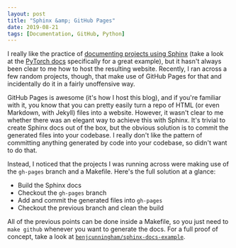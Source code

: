 ```yaml
---
layout: post
title: "Sphinx &amp; GitHub Pages"
date: 2019-08-21
tags: [Documentation, GitHub, Python]
---
```


I really like the practice of [documenting projects using
Sphinx](https://pythonhosted.org/an_example_pypi_project/sphinx.html) (take
a look at the [PyTorch docs](https://pytorch.org/docs/stable/index.html)
specifically for a great example), but it hasn't always been clear to me how to
host the resulting website. Recently, I ran across a few random projects,
though, that make use of GitHub Pages for that and incidentally do it in
a fairly unoffensive way.

GitHub Pages is awesome (it's how I host this blog), and if you're familiar
with it, you know that you can pretty easily turn a repo of HTML (or even
Markdown, with Jekyll) files into a website. However, it wasn't clear to me
whether there was an elegant way to achieve this with Sphinx. It's trivial to
create Sphinx docs out of the box, but the obvious solution is to commit the
generated files into your codebase. I really don't like the pattern of
committing anything generated by code into your codebase, so didn't want to do
that.

Instead, I noticed that the projects I was running across were making use of
the `gh-pages` branch and a Makefile. Here's the full solution at a glance:

- Build the Sphinx docs
- Checkout the `gh-pages` branch
- Add and commit the generated files into `gh-pages`
- Checkout the previous branch and clean the build

All of the previous points can be done inside a Makefile, so you just need to
`make github` whenever you want to generate the docs. For a full proof of
concept, take a look at
[`benjcunningham/sphinx-docs-example`](https://github.com/benjcunningham/sphinx-docs-example).
